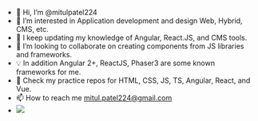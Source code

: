 - 👋 Hi, I’m @mitulpatel224
- 👀 I’m interested in Application development and design Web, Hybrid, CMS, etc.
- 🌱 I keep updating my knowledge of Angular, React.JS, and CMS tools.
- 💞️ I’m looking to collaborate on creating components from JS libraries and frameworks.
- 💡 In addition Angular 2+, ReactJS, Phaser3 are some known frameworks for me.
- 🤩 Check my practice repos for HTML, CSS, JS, TS, Angular, React, and Vue.
- 📫 How to reach me mitul.patel224@gmail.com
- ![](https://komarev.com/ghpvc/?username=mitulpatel224)

<!---
mitulpatel224/mitulpatel224 is a ✨ special ✨ repository because its `README.md` (this file) appears on your GitHub profile.
You can click the Preview link to take a look at your changes.
--->
